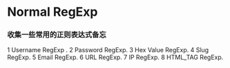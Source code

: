 # Normal RegExp
### 收集一些常用的正则表达式备忘

1 Username RegExp .
2 Password RegExp.
3 Hex Value RegExp.
4 Slug RegExp.
5 Email RegExp.
6 URL RegExp.
7 IP RegExp.
8 HTML_TAG RegExp.

